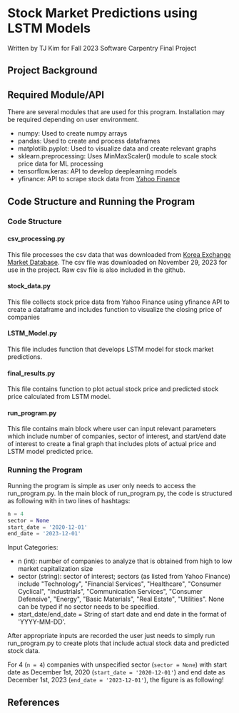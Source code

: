 # Stock Market Predictions using LSTM Models
Written by TJ Kim for Fall 2023 Software Carpentry Final Project
## Project Background
## Required Module/API
There are several modules that are used for this program. Installation may be required depending on user environment.
- numpy: Used to create numpy arrays
- pandas: Used to create and process dataframes
- matplotlib.pyplot: Used to visualize data and create relevant graphs
- sklearn.preprocessing: Uses MinMaxScaler() module to scale stock price data for ML processing
- tensorflow.keras: API to develop deeplearning models
- yfinance: API to scrape stock data from [Yahoo Finance](https://finance.yahoo.com/)
## Code Structure and Running the Program
### Code Structure
#### csv_processing.py
This file processes the csv data that was downloaded from [Korea Exchange Market Database](http://data.krx.co.kr/contents/MDC/MAIN/main/index.cmd?locale=en). The csv file was downloaded on November 29, 2023 for use in the project. Raw csv file is also included in the github.

#### stock_data.py
This file collects stock price data from Yahoo Finance using yfinance API to create a dataframe and includes function to visualize the closing price of companies 

#### LSTM_Model.py
This file includes function that develops LSTM model for stock market predictions.

#### final_results.py
This file contains function to plot actual stock price and predicted stock price calculated from LSTM model.

#### run_program.py
This file contains main block where user can input relevant parameters which include number of companies, sector of interest, and start/end date of interest to create a final graph that includes plots of actual price and LSTM model predicted price.

### Running the Program
Running the program is simple as user only needs to access the run_program.py. In the main block of run_program.py, the code is structured as following with in two lines of hashtags:
```python
n = 4
sector = None
start_date = '2020-12-01'
end_date = '2023-12-01'
```

Input Categories:
- n (int): number of companies to analyze that is obtained from high to low market capitalization size
- sector (string): sector of interest; sectors (as listed from Yahoo Finance) include "Technology", "Financial Services", "Healthcare", "Consumer Cyclical", "Industrials", "Communication Services", "Consumer Defensive", "Energy", "Basic Materials", "Real Estate", "Utilities". None can be typed if no sector needs to be specified.
- start_date/end_date = String of start date and end date in the format of 'YYYY-MM-DD'.

After appropriate inputs are recorded the user just needs to simply run run_program.py to create plots that include actual stock data and predicted stock data.

For 4 (`n = 4`) companies with unspecified sector (`sector = None`) with start date as December 1st, 2020 (`start_date = '2020-12-01'`) and end date as December 1st, 2023 (`end_date = '2023-12-01'`), the figure is as following! 

## References

